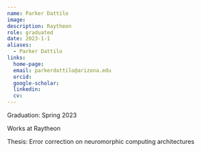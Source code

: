 ```yaml
---
name: Parker Dattilo
image: 
description: Raytheon
role: graduated
date: 2023-1-1
aliases:
  - Parker Dattilo
links:
  home-page: 
  email: parkerdattilo@arizona.edu
  orcid: 
  google-scholar: 
  linkedin: 
  cv: 
---
```


Graduation: Spring 2023

Works at Raytheon 

Thesis: Error correction on neuromorphic computing architectures
